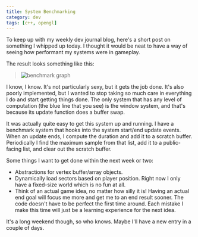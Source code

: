 ```yaml
---
title: System Benchmarking
category: dev
tags: [c++, opengl]
---
```


To keep up with my weekly dev journal blog, here's a short post on something I whipped up today. I
thought it would be neat to have a way of seeing how performant my systems were in gameplay.

The result looks something like this:

> ![benchmark graph](/img/voxels/2014_05_24.png)

I know, I know. It's not particularly sexy, but it gets the job done. It's also poorly implemented,
but I wanted to stop taking so much care in everything I do and start getting things done. The only
system that has any level of computation (the blue line that you see) is the window system, and
that's because its update function does a buffer swap.

It was actually quite easy to get this system up and running. I have a benchmark system that hooks
into the system start/end update events. When an update ends, I compute the duration and add it to a
scratch buffer. Periodically I find the maximum sample from that list, add it to a public-facing
list, and clear out the scratch buffer.

Some things I want to get done within the next week or two:

- Abstractions for vertex buffer/array objects.
- Dynamically load sectors based on player position. Right now I only have a fixed-size world which
  is no fun at all.
- Think of an actual game idea, no matter how silly it is! Having an actual end goal will focus me
  more and get me to an end result sooner. The code doesn't have to be perfect the first time
  around. Each mistake I make this time will just be a learning experience for the next idea.

It's a long weekend though, so who knows. Maybe I'll have a new entry in a couple of days.
